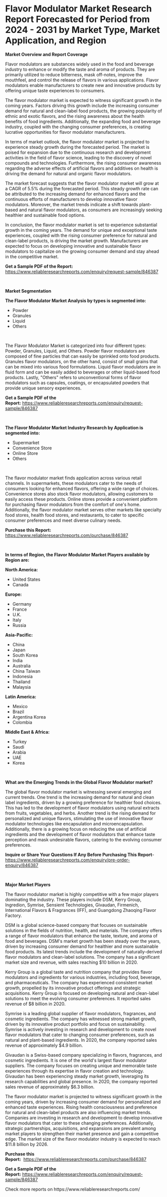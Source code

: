 <p><h1>Flavor Modulator Market Research Report Forecasted for Period from 2024 -  2031 by Market Type, Market Application, and Region</h1></p><p><strong>Market Overview and Report Coverage</strong></p>
<p><p>Flavor modulators are substances widely used in the food and beverage industry to enhance or modify the taste and aroma of products. They are primarily utilized to reduce bitterness, mask off-notes, improve the mouthfeel, and control the release of flavors in various applications. Flavor modulators enable manufacturers to create new and innovative products by offering unique taste experiences to consumers.</p><p>The flavor modulator market is expected to witness significant growth in the coming years. Factors driving this growth include the increasing consumer demand for natural and clean-label food products, the growing popularity of ethnic and exotic flavors, and the rising awareness about the health benefits of food ingredients. Additionally, the expanding food and beverage industry, coupled with the changing consumer preferences, is creating lucrative opportunities for flavor modulator manufacturers.</p><p>In terms of market outlook, the flavor modulator market is projected to experience steady growth during the forecasted period. The market is poised for expansion due to the continuous research and development activities in the field of flavor science, leading to the discovery of novel compounds and technologies. Furthermore, the rising consumer awareness regarding the adverse effects of artificial flavors and additives on health is driving the demand for natural and organic flavor modulators.</p><p>The market forecast suggests that the flavor modulator market will grow at a CAGR of 5.5% during the forecasted period. This steady growth rate can be attributed to the increasing demand for enhanced flavors and the continuous efforts of manufacturers to develop innovative flavor modulators. Moreover, the market trends indicate a shift towards plant-based and natural flavor modulators, as consumers are increasingly seeking healthier and sustainable food options.</p><p>In conclusion, the flavor modulator market is set to experience substantial growth in the coming years. The demand for unique and exceptional taste experiences, coupled with the rising consumer preference for natural and clean-label products, is driving the market growth. Manufacturers are expected to focus on developing innovative and sustainable flavor modulators to capitalize on the growing consumer demand and stay ahead in the competitive market.</p></p>
<p><strong>Get a Sample PDF of the Report:</strong> <a href="https://www.reliableresearchreports.com/enquiry/request-sample/846387">https://www.reliableresearchreports.com/enquiry/request-sample/846387</a></p>
<p>&nbsp;</p>
<p><strong>Market Segmentation</strong></p>
<p><strong>The Flavor Modulator Market Analysis by types is segmented into:</strong></p>
<p><ul><li>Powder</li><li>Granules</li><li>Liquid</li><li>Others</li></ul></p>
<p>&nbsp;</p>
<p><p>The Flavor Modulator Market is categorized into four different types: Powder, Granules, Liquid, and Others. Powder flavor modulators are composed of fine particles that can easily be sprinkled onto food products. Granules flavor modulators, on the other hand, consist of small grains that can be mixed into various food formulations. Liquid flavor modulators are in fluid form and can be easily added to beverages or other liquid-based food products. Lastly, "Others" refers to unconventional forms of flavor modulators such as capsules, coatings, or encapsulated powders that provide unique sensory experiences.</p></p>
<p><strong>Get a Sample PDF of the Report:</strong>&nbsp;<a href="https://www.reliableresearchreports.com/enquiry/request-sample/846387">https://www.reliableresearchreports.com/enquiry/request-sample/846387</a></p>
<p>&nbsp;</p>
<p><strong>The Flavor Modulator Market Industry Research by Application is segmented into:</strong></p>
<p><ul><li>Supermarket</li><li>Convenience Store</li><li>Online Store</li><li>Others</li></ul></p>
<p>&nbsp;</p>
<p><p>The flavor modulator market finds application across various retail channels. In supermarkets, these modulators cater to the needs of consumers looking for enhanced flavors, offering a wide range of choices. Convenience stores also stock flavor modulators, allowing customers to easily access these products. Online stores provide a convenient platform for purchasing flavor modulators from the comfort of one's home. Additionally, the flavor modulator market serves other markets like specialty food stores, health food stores, and restaurants, to cater to specific consumer preferences and meet diverse culinary needs.</p></p>
<p><strong>Purchase this Report:</strong>&nbsp; <a href="https://www.reliableresearchreports.com/purchase/846387">https://www.reliableresearchreports.com/purchase/846387</a></p>
<p>&nbsp;</p>
<p><strong>In terms of Region, the Flavor Modulator Market Players available by Region are:</strong></p>
<p>
    <p> <strong> North America: </strong>
        <ul>
            <li>United States</li>
            <li>Canada</li>
        </ul>
        </p> 
    <p> <strong> Europe: </strong>
        <ul>
            <li>Germany</li>
            <li>France</li>
            <li>U.K.</li>
            <li>Italy</li>
            <li>Russia</li>
        </ul>
        </p> 
    <p> <strong> Asia-Pacific: </strong>
        <ul>
            <li>China</li>
            <li>Japan</li>
            <li>South Korea</li>
            <li>India</li>
            <li>Australia</li>
            <li>China Taiwan</li>
            <li>Indonesia</li>
            <li>Thailand</li>
            <li>Malaysia</li>
        </ul>
        </p> 
    <p> <strong> Latin America: </strong>
        <ul>
            <li>Mexico</li>
            <li>Brazil</li>
            <li>Argentina Korea</li>
            <li>Colombia</li>
        </ul>
        </p> 
    <p> <strong> Middle East & Africa: </strong>
        <ul>
            <li>Turkey</li>
            <li>Saudi</li>
            <li>Arabia</li>
            <li>UAE</li>
            <li>Korea</li>
        </ul>
    </p>
    </p>
<p>&nbsp;</p>
<p><strong>What are the Emerging Trends in the Global Flavor Modulator market?</strong></p>
<p><p>The global flavor modulator market is witnessing several emerging and current trends. One trend is the increasing demand for natural and clean label ingredients, driven by a growing preference for healthier food choices. This has led to the development of flavor modulators using natural extracts from fruits, vegetables, and herbs. Another trend is the rising demand for personalized and unique flavors, stimulating the use of innovative flavor modulator technologies like encapsulation and microencapsulation. Additionally, there is a growing focus on reducing the use of artificial ingredients and the development of flavor modulators that enhance taste perception and mask undesirable flavors, catering to the evolving consumer preferences.</p></p>
<p><strong>Inquire or Share Your Questions If Any Before Purchasing This Report</strong>- <a href="https://www.reliableresearchreports.com/enquiry/pre-order-enquiry/846387">https://www.reliableresearchreports.com/enquiry/pre-order-enquiry/846387</a></p>
<p>&nbsp;</p>
<p><strong>Major Market Players</strong></p>
<p><p>The flavor modulator market is highly competitive with a few major players dominating the industry. These players include DSM, Kerry Group, Ingredion, Symrise, Sensient Technologies, Givaudan, Firmenich, International Flavors & Fragrances (IFF), and Guangdong Zhaoqing Flavor Factory.</p><p>DSM is a global science-based company that focuses on sustainable solutions in the fields of nutrition, health, and materials. The company offers a range of flavor modulators that enhance the taste, texture, and aroma of food and beverages. DSM's market growth has been steady over the years, driven by increasing consumer demand for healthier and more sustainable food products. Its latest trends include the development of naturally-derived flavor modulators and clean-label solutions. The company has a significant market size and revenue, with sales reaching $10 billion in 2020.</p><p>Kerry Group is a global taste and nutrition company that provides flavor modulators and ingredients for various industries, including food, beverage, and pharmaceuticals. The company has experienced consistent market growth, propelled by its innovative product offerings and strategic acquisitions. Kerry Group is focused on developing natural and clean-label solutions to meet the evolving consumer preferences. It reported sales revenue of $8 billion in 2020.</p><p>Symrise is a leading global supplier of flavor modulators, fragrances, and cosmetic ingredients. The company has witnessed strong market growth, driven by its innovative product portfolio and focus on sustainability. Symrise is actively investing in research and development to create novel flavor modulators that cater to changing consumer preferences, such as natural and plant-based ingredients. In 2020, the company reported sales revenue of approximately $4.9 billion.</p><p>Givaudan is a Swiss-based company specializing in flavors, fragrances, and cosmetic ingredients. It is one of the world's largest flavor modulator suppliers. The company focuses on creating unique and memorable taste experiences through its expertise in flavor creation and technology. Givaudan has been experiencing steady market growth, leveraging its research capabilities and global presence. In 2020, the company reported sales revenue of approximately $6.3 billion.</p><p>The flavor modulator market is projected to witness significant growth in the coming years, driven by increasing consumer demand for personalized and enhanced taste experiences. Rising health consciousness and preference for natural and clean-label products are also influencing market trends. Companies are investing in research and development to develop innovative flavor modulators that cater to these changing preferences. Additionally, strategic partnerships, acquisitions, and expansions are prevalent among market players to strengthen their market presence and gain a competitive edge. The market size of the flavor modulator industry is expected to reach $11.8 billion by 2026.</p></p>
<p><strong>Purchase this Report:</strong>&nbsp;&nbsp;<a href="https://www.reliableresearchreports.com/purchase/846387">https://www.reliableresearchreports.com/purchase/846387</a></p>
<p></p>
<p><strong>Get a Sample PDF of the Report:</strong>&nbsp;<a href="https://www.reliableresearchreports.com/enquiry/request-sample/846387">https://www.reliableresearchreports.com/enquiry/request-sample/846387</a></p>
<p>Check more reports on https://www.reliableresearchreports.com/</p>